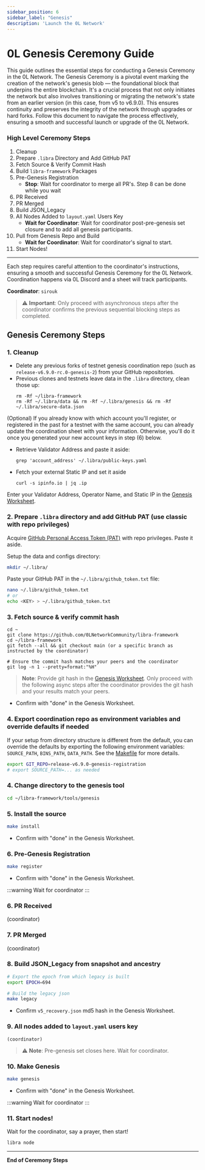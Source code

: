 ```yaml
---
sidebar_position: 6
sidebar_label: "Genesis"
description: 'Launch the 0L Network'
---
```


# 0L Genesis Ceremony Guide

This guide outlines the essential steps for conducting a Genesis Ceremony in the 0L Network. The Genesis Ceremony is a pivotal event marking the creation of the network's genesis blob — the foundational block that underpins the entire blockchain. It's a crucial process that not only initiates the network but also involves transitioning or migrating the network's state from an earlier version (in this case, from v5 to v6.9.0). This ensures continuity and preserves the integrity of the network through upgrades or hard forks. Follow this document to navigate the process effectively, ensuring a smooth and successful launch or upgrade of the 0L Network.

### High Level Ceremony Steps

1. Cleanup
2. Prepare `.libra` Directory and Add GitHub PAT
3. Fetch Source & Verify Commit Hash
4. Build `libra-framework` Packages
5. Pre-Genesis Registration
   - **Stop**: Wait for coordinator to merge all PR's. Step 8 can be done while you wait
6. PR Received
7. PR Merged
8. Build JSON_Legacy
9. All Nodes Added to `layout.yaml` Users Key
   - **Wait for Coordinator**: Wait for coordinator post-pre-genesis set closure and to add all genesis participants.
10. Pull from Genesis Repo and Build
    - **Wait for Coordinator**: Wait for coordinator's signal to start.
11. Start Nodes!
    
---
Each step requires careful attention to the coordinator's instructions, ensuring a smooth and successful Genesis Ceremony for the 0L Network. Coordination happens via 0L Discord and a sheet will track participants.



**Coordinator**: `sirouk`

> ⚠️ **Important**: Only proceed with asynchronous steps after the coordinator confirms the previous sequential blocking steps as completed.

## Genesis Ceremony Steps

### 1. Cleanup
- Delete any previous forks of testnet genesis coordination repo (such as `release-v6.9.0-rc.0-genesis-2`) from your GitHub repositories.
- Previous clones and testnets leave data in the `.libra` directory, clean those up:
  ```
  rm -Rf ~/libra-framework
  rm -Rf ~/.libra/data && rm -Rf ~/.libra/genesis && rm -Rf ~/.libra/secure-data.json
  ```

(Optional) If you already know with which account you'll register, or registered in the past for a testnet with the same account, you can already update the coordination sheet with your information. Otherwise, you'll do it once you generated your new account keys in step (6) below. 
- Retrieve Validator Address and paste it aside:

  ```
  grep 'account_address' ~/.libra/public-keys.yaml
  ```
- Fetch your external Static IP and set it aside

  ```
  curl -s ipinfo.io | jq .ip
  ```

Enter your Validator Address, Operator Name, and Static IP in the [Genesis Worksheet](https://docs.google.com/spreadsheets/d/17mF8Trg4xkUEkpJH9yTjVWRWx6ugYBRTMcuXscafhlI/edit?pli=1#gid=2041290571).


### 2. Prepare `.libra` directory and add GitHub PAT (use classic with repo privileges)

Acquire [GitHub Personal Access Token (PAT)](https://github.com/settings/tokens) with repo privileges. Paste it aside.

Setup the data and configs directory:
```bash
mkdir ~/.libra/
```

Paste your GitHub PAT in the `~/.libra/github_token.txt` file:
```bash
nano ~/.libra/github_token.txt
# or
echo <KEY> > ~/.libra/github_token.txt
```

### 3. Fetch source & verify commit hash

```
cd ~
git clone https://github.com/0LNetworkCommunity/libra-framework
cd ~/libra-framework
git fetch --all && git checkout main (or a specific branch as instructed by the coordinator)

# Ensure the commit hash matches your peers and the coordinator
git log -n 1 --pretty=format:"%H"
```

 > **Note**: Provide git hash in the [Genesis Worksheet](https://docs.google.com/spreadsheets/d/17mF8Trg4xkUEkpJH9yTjVWRWx6ugYBRTMcuXscafhlI/edit?pli=1#gid=2041290571). Only proceed with the following async steps after the coordinator provides the git hash and your results match your peers.

- Confirm with "done" in the Genesis Worksheet.

### 4. Export coordination repo as environment variables and override defaults if needed

If your setup from directory structure is different from the default, you can override the defaults by exporting the following environment variables:
`SOURCE_PATH`, `BINS_PATH`, `DATA_PATH`. See the [Makefile](https://github.com/0LNetworkCommunity/libra-framework/blob/03d9f10bb539bda4c3f9de96e4a411971ec88d80/tools/genesis/Makefile#L7) for more details.

```bash
export GIT_REPO=release-v6.9.0-genesis-registration
# export SOURCE_PATH=... as needed
```

### 4. Change directory to the genesis tool
```bash
cd ~/libra-framework/tools/genesis
```

### 5. Install the source
```bash
make install
```
- Confirm with "done" in the Genesis Worksheet.

### 6. Pre-Genesis Registration
```bash
make register
```
- Confirm with "done" in the Genesis Worksheet.

:::warning 
Wait for coordinator
:::

### 6. PR Received
(coordinator)

### 7. PR Merged
(coordinator)

### 8. Build JSON_Legacy from snapshot and ancestry
```bash
# Export the epoch from which legacy is built
export EPOCH=694

# Build the legacy json
make legacy
```
- Confirm `v5_recovery.json` md5 hash in the Genesis Worksheet.

### 9. All nodes added to `layout.yaml` users key
    (coordinator)  
> ⚠️ **Note**: Pre-genesis set closes here. Wait for coordinator.

### 10. Make Genesis

```bash
make genesis
```
- Confirm with "done" in the Genesis Worksheet.

:::warning 
Wait for coordinator
:::

### 11. Start nodes!
Wait for the coordinator, say a prayer, then start!
```bash
libra node
```

---
**End of Ceremony Steps**
